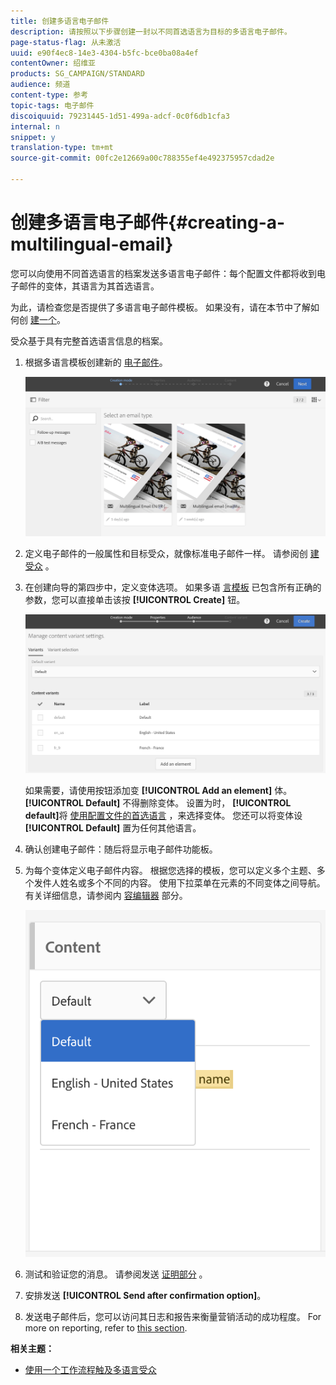```yaml
---
title: 创建多语言电子邮件
description: 请按照以下步骤创建一封以不同首选语言为目标的多语言电子邮件。
page-status-flag: 从未激活
uuid: e90f4ec8-14e3-4304-b5fc-bce0ba08a4ef
contentOwner: 绍维亚
products: SG_CAMPAIGN/STANDARD
audience: 频道
content-type: 参考
topic-tags: 电子邮件
discoiquuid: 79231445-1d51-499a-adcf-0c0f6db1cfa3
internal: n
snippet: y
translation-type: tm+mt
source-git-commit: 00fc2e12669a00c788355ef4e492375957cdad2e

---
```



# 创建多语言电子邮件{#creating-a-multilingual-email}

您可以向使用不同首选语言的档案发送多语言电子邮件：每个配置文件都将收到电子邮件的变体，其语言为其首选语言。

为此，请检查您是否提供了多语言电子邮件模板。 如果没有，请在本节中了解如何创 [建一个](../../start/using/creating-a-multilingual-template.md)。

受众基于具有完整首选语言信息的档案。

1. 根据多语言模板创建新的 [电子邮件](../../start/using/creating-a-multilingual-template.md)。

   ![](assets/multi_create1.png)

1. 定义电子邮件的一般属性和目标受众，就像标准电子邮件一样。 请参阅创 [建受众](../../audiences/using/creating-audiences.md) 。
1. 在创建向导的第四步中，定义变体选项。 如果多语 [言模板](../../start/using/creating-a-multilingual-template.md) 已包含所有正确的参数，您可以直接单击该按 **[!UICONTROL Create]** 钮。

   ![](assets/multi_create4.png)

   如果需要，请使用按钮添加变 **[!UICONTROL Add an element]** 体。 **[!UICONTROL Default]** 不得删除变体。 设置为时， **[!UICONTROL default]**&#x200B;将 [使用配置文件的首选语言](../../audiences/using/creating-profiles.md) ，来选择变体。 您还可以将变体设 **[!UICONTROL Default]** 置为任何其他语言。

1. 确认创建电子邮件：随后将显示电子邮件功能板。
1. 为每个变体定义电子邮件内容。 根据您选择的模板，您可以定义多个主题、多个发件人姓名或多个不同的内容。 使用下拉菜单在元素的不同变体之间导航。 有关详细信息，请参阅内 [容编辑器](../../designing/using/overview.md) 部分。

   ![](assets/multi_selectcontent.png)

1. 测试和验证您的消息。 请参阅发送 [证明部分](../../sending/using/managing-test-profiles-and-sending-proofs.md#sending-proofs) 。
1. 安排发送 **[!UICONTROL Send after confirmation option]**。
1. 发送电子邮件后，您可以访问其日志和报告来衡量营销活动的成功程度。 For more on reporting, refer to [this section](../../reporting/using/about-dynamic-reports.md).

**相关主题：**

* [使用一个工作流程触及多语言受众](https://helpx.adobe.com/campaign/kb/simplify-campaign-management.html#Engageyourcustomersateverystep)
